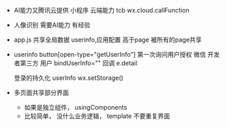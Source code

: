- AI能力又腾讯云提供
  小程序  云端能力  tcb
  wx.cloud.callFunction
- 人像识别 需要AI能力
  有经验
- app.js 共享全局数据
  userinfo,应用配置
  高于page 被所有的page共享
- userinfo
  button[open-type="getUserInfo"]
  第一次询问用户授权
  微信 开发者第三方 用户
  bindUserInfo="" 回调 e.detail

  登录的持久化  userInfo wx.setStorage()
- 多页面共享部分界面
  - 如果是独立组件， usingComponents
  - 比较简单， 没什么业务逻辑， template 不要重复界面
  <import src="" />
  <template is="" data="">
- 样式怎么办?
